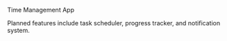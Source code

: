 Time Management App

Planned features include task scheduler, progress tracker, and notification system.
